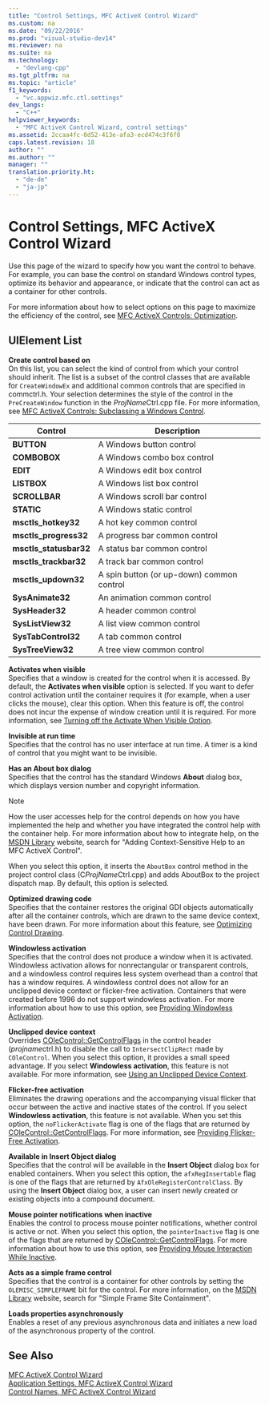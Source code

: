 ```yaml
---
title: "Control Settings, MFC ActiveX Control Wizard"
ms.custom: na
ms.date: "09/22/2016"
ms.prod: "visual-studio-dev14"
ms.reviewer: na
ms.suite: na
ms.technology: 
  - "devlang-cpp"
ms.tgt_pltfrm: na
ms.topic: "article"
f1_keywords: 
  - "vc.appwiz.mfc.ctl.settings"
dev_langs: 
  - "C++"
helpviewer_keywords: 
  - "MFC ActiveX Control Wizard, control settings"
ms.assetid: 2ccaa4fc-0d52-413e-afa3-ecd474c3f6f0
caps.latest.revision: 18
author: ""
ms.author: ""
manager: ""
translation.priority.ht: 
  - "de-de"
  - "ja-jp"
---
```

# Control Settings, MFC ActiveX Control Wizard
Use this page of the wizard to specify how you want the control to behave. For example, you can base the control on standard Windows control types, optimize its behavior and appearance, or indicate that the control can act as a container for other controls.  
  
 For more information about how to select options on this page to maximize the efficiency of the control, see [MFC ActiveX Controls: Optimization](../vs140/mfc-activex-controls--optimization.md).  
  
## UIElement List  
 **Create control based on**  
 On this list, you can select the kind of control from which your control should inherit. The list is a subset of the control classes that are available for `CreateWindowEx` and additional common controls that are specified in commctrl.h. Your selection determines the style of the control in the `PreCreateWindow` function in the *ProjName*Ctrl.cpp file. For more information, see [MFC ActiveX Controls: Subclassing a Windows Control](../vs140/mfc-activex-controls--subclassing-a-windows-control.md).  
  
|Control|Description|  
|-------------|-----------------|  
|**BUTTON**|A Windows button control|  
|**COMBOBOX**|A Windows combo box control|  
|**EDIT**|A Windows edit box control|  
|**LISTBOX**|A Windows list box control|  
|**SCROLLBAR**|A Windows scroll bar control|  
|**STATIC**|A Windows static control|  
|**msctls_hotkey32**|A hot key common control|  
|**msctls_progress32**|A progress bar common control|  
|**msctls_statusbar32**|A status bar common control|  
|**msctls_trackbar32**|A track bar common control|  
|**msctls_updown32**|A spin button (or up-down) common control|  
|**SysAnimate32**|An animation common control|  
|**SysHeader32**|A header common control|  
|**SysListView32**|A list view common control|  
|**SysTabControl32**|A tab common control|  
|**SysTreeView32**|A tree view common control|  
  
 **Activates when visible**  
 Specifies that a window is created for the control when it is accessed. By default, the **Activates when visible** option is selected. If you want to defer control activation until the container requires it (for example, when a user clicks the mouse), clear this option. When this feature is off, the control does not incur the expense of window creation until it is required. For more information, see [Turning off the Activate When Visible Option](../vs140/turning-off-the-activate-when-visible-option.md).  
  
 **Invisible at run time**  
 Specifies that the control has no user interface at run time. A timer is a kind of control that you might want to be invisible.  
  
 **Has an About box dialog**  
 Specifies that the control has the standard Windows **About** dialog box, which displays version number and copyright information.  
  
> [!NOTE]
>  How the user accesses help for the control depends on how you have implemented the help and whether you have integrated the control help with the container help. For more information about how to integrate help, on the [MSDN Library](http://go.microsoft.com/fwlink/?linkID=150542) website, search for "Adding Context-Sensitive Help to an MFC ActiveX Control".  
  
 When you select this option, it inserts the `AboutBox` control method in the project control class (C*ProjName*Ctrl.cpp) and adds AboutBox to the project dispatch map. By default, this option is selected.  
  
 **Optimized drawing code**  
 Specifies that the container restores the original GDI objects automatically after all the container controls, which are drawn to the same device context, have been drawn. For more information about this feature, see [Optimizing Control Drawing](../vs140/optimizing-control-drawing.md).  
  
 **Windowless activation**  
 Specifies that the control does not produce a window when it is activated. Windowless activation allows for nonrectangular or transparent controls, and a windowless control requires less system overhead than a control that has a window requires. A windowless control does not allow for an unclipped device context or flicker-free activation. Containers that were created before 1996 do not support windowless activation. For more information about how to use this option, see [Providing Windowless Activation](../vs140/providing-windowless-activation.md).  
  
 **Unclipped device context**  
 Overrides [COleControl::GetControlFlags](../vs140/colecontrol--getcontrolflags.md) in the control header (*projname*ctrl.h) to disable the call to `IntersectClipRect` made by `COleControl`. When you select this option, it provides a small speed advantage. If you select **Windowless activation**, this feature is not available. For more information, see [Using an Unclipped Device Context](../vs140/using-an-unclipped-device-context.md).  
  
 **Flicker-free activation**  
 Eliminates the drawing operations and the accompanying visual flicker that occur between the active and inactive states of the control. If you select **Windowless activation**, this feature is not available. When you set this option, the `noFlickerActivate` flag is one of the flags that are returned by [COleControl::GetControlFlags](../vs140/colecontrol--getcontrolflags.md). For more information, see [Providing Flicker-Free Activation](../vs140/providing-flicker-free-activation.md).  
  
 **Available in Insert Object dialog**  
 Specifies that the control will be available in the **Insert Object** dialog box for enabled containers. When you select this option, the `afxRegInsertable` flag is one of the flags that are returned by `AfxOleRegisterControlClass`. By using the **Insert Object** dialog box, a user can insert newly created or existing objects into a compound document.  
  
 **Mouse pointer notifications when inactive**  
 Enables the control to process mouse pointer notifications, whether control is active or not. When you select this option, the `pointerInactive` flag is one of the flags that are returned by [COleControl::GetControlFlags](../vs140/colecontrol--getcontrolflags.md). For more information about how to use this option, see [Providing Mouse Interaction While Inactive](../vs140/providing-mouse-interaction-while-inactive.md).  
  
 **Acts as a simple frame control**  
 Specifies that the control is a container for other controls by setting the `OLEMISC_SIMPLEFRAME` bit for the control. For more information, on the [MSDN Library](http://go.microsoft.com/fwlink/?linkID=150542) website, search for "Simple Frame Site Containment".  
  
 **Loads properties asynchronously**  
 Enables a reset of any previous asynchronous data and initiates a new load of the asynchronous property of the control.  
  
## See Also  
 [MFC ActiveX Control Wizard](../vs140/mfc-activex-control-wizard.md)   
 [Application Settings, MFC ActiveX Control Wizard](../vs140/application-settings--mfc-activex-control-wizard.md)   
 [Control Names, MFC ActiveX Control Wizard](../vs140/control-names--mfc-activex-control-wizard.md)